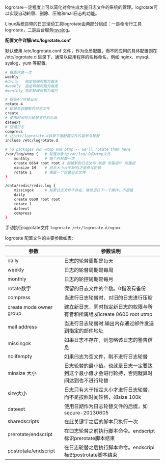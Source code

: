 

logrorare一定程度上可以简化对会生成大量日志文件的系统的管理。logrotate可以实现自动轮替、删除、压缩和mail日志的功能。

Linux系统自带的日志滚动工具logrotate由两部分组成：一是命令行工具logrotate，二是后台服务[rsyslog](rsyslog.md)。

**配置文件详解/etc/logrotate.conf**

默认使用 /etc/logrotate.conf 文件，作为全局配置，而不同应用的具体配置则在 /etc/logrotate.d 目录下，通常以应用程序的名称命名，例如 nginx、mysql、syslog、yum 等配置。

```bash
# 每周轮替一次
weekly
#daily   指定转储周期为每天
#weekly  指定转储周期为每周
#monthly 指定转储周期为每月

# 保留4个轮替日志
rotate 4
# 轮替后创建新的日志文件
create
# 使用时间作为轮替文件的后缀
dateext
# 压缩日志
compress
# 让/etc/logrotate.d目录下面配置文件内容参与轮替
include /etc/logrotate.d

# no packages own wtmp and btmp -- we'll rotate them here
/var/log/wtmp {   # 轮替对象为/var/log/中的wtmp文件
    monthly       # 每个月轮替一次
    create 0664 root root # 创建新的日志文件 权限 所属用户 所属组
    minsize 1M    # 日志大小大于1M后才能参与轮替
    rotate 1      # 保留一个轮替日志文件
}

/data/redis/redis.log {
    missingok     # 如果日志文件不存在，继续进行下一个操作，不报错
    daily
    create 0600 root root
    rotate 1
	dateext
	compress
}

```

手动执行logrotate文件 `logrotate /etc/logrotate.d/nginx`

logrotate 配置文件的主要参数如表:

|参数|参数说明|
| -----------------------| ------------------------------------------------------------------------------------------|
|daily|日志的轮替周期是毎天|
|weekly|日志的轮替周期是每周|
|monthly|日志的轮控周期是每月|
|rotate数宇|保留的日志文件的个数。0指没有备份|
|compress|当进行日志轮替时，对旧的日志进行压缩|
|create mode owner group|建立新日志，同时指定新日志的权限与所有者和所属组.如create 0600 root utmp|
|mail address|当进行日志轮替时.输出内存通过邮件发送到指定的邮件地址|
|missingok|如果日志不存在，则忽略该日志的警告信息|
|nolifempty|如果曰志为空文件，則不进行日志轮替|
|minsize 大小|日志轮替的最小值。也就是日志一定要达到这个最小值才会进行轮持，否则就算时间达到也不进行轮替|
|size大小|日志只有大于指定大小才进行日志轮替，而不是按照时间轮替，如size 100k|
|dateext|使用日期作为日志轮替文件的后缀，如secure-20130605|
|sharedscripts|在此关键宇之后的脚本只执行一次|
|prerotate/endscript|在曰志轮替之前执行脚本命令。endscript标识prerotate脚本结束|
|postrotate/endscript|在日志轮替之后执行脚本命令。endscripi标识postrotate脚本结束|
